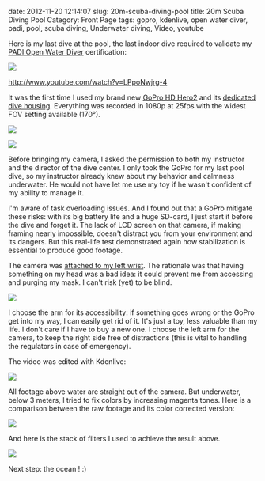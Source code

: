 date: 2012-11-20 12:14:07
slug: 20m-scuba-diving-pool
title: 20m Scuba Diving Pool
Category: Front Page
tags: gopro, kdenlive, open water diver, padi, pool, scuba diving, Underwater diving, Video, youtube

Here is my last dive at the pool, the last indoor dive required to validate my [PADI Open Water Diver](http://www.amazon.com/gp/product/B003JX0AUK/ref=as_li_ss_tl?ie=UTF8&camp=1789&creative=390957&creativeASIN=B003JX0AUK&linkCode=as2&tag=kevideld-20) certification:

![](http://www.assoc-amazon.com/e/ir?t=kevideld-20&l=as2&o=1&a=B003JX0AUK)

http://www.youtube.com/watch?v=LPpoNwjrg-4

It was the first time I used my brand new [GoPro HD Hero2](http://www.amazon.com/gp/product/B005WY3TI4/ref=as_li_ss_tl?ie=UTF8&camp=1789&creative=390957&creativeASIN=B005WY3TI4&linkCode=as2&tag=kevideld-20) and its [dedicated dive housing](http://www.amazon.com/gp/product/B0090A5P0Q/ref=as_li_ss_tl?ie=UTF8&camp=1789&creative=390957&creativeASIN=B0090A5P0Q&linkCode=as2&tag=kevideld-20). Everything was recorded in 1080p at 25fps with the widest FOV setting available (170°).

![](http://www.assoc-amazon.com/e/ir?t=kevideld-20&l=as2&o=1&a=B005WY3TI4)

![](http://www.assoc-amazon.com/e/ir?t=kevideld-20&l=as2&o=1&a=B0090A5P0Q)

Before bringing my camera, I asked the permission to both my instructor and the director of the dive center. I only took the GoPro for my last pool dive, so my instructor already knew about my behavior and calmness underwater. He would not have let me use my toy if he wasn't confident of my ability to manage it.

I'm aware of task overloading issues. And I found out that a GoPro mitigate these risks: with its big battery life and a huge SD-card, I just start it before the dive and forget it. The lack of LCD screen on that camera, if making framing nearly impossible, doesn't distract you from your environment and its dangers. But this real-life test demonstrated again how stabilization is essential to produce good footage.

The camera was [attached to my left wrist](http://www.amazon.com/gp/product/B0047I1S02/ref=as_li_ss_tl?ie=UTF8&camp=1789&creative=390957&creativeASIN=B0047I1S02&linkCode=as2&tag=kevideld-20). The rationale was that having something on my head was a bad idea: it could prevent me from accessing and purging my mask. I can't risk (yet) to be blind.

![](http://www.assoc-amazon.com/e/ir?t=kevideld-20&l=as2&o=1&a=B0047I1S02)

I choose the arm for its accessibility: if something goes wrong or the GoPro get into my way, I can easily get rid of it. It's just a toy, less valuable than my life. I don't care if I have to buy a new one. I choose the left arm for the camera, to keep the right side free of distractions (this is vital to handling the regulators in case of emergency).

The video was edited with Kdenlive:

![](/static/uploads/2012/11/kdenlive.jpg)

All footage above water are straight out of the camera. But underwater, below 3 meters, I tried to fix colors by increasing magenta tones. Here is a comparison between the raw footage and its color corrected version:

![](/static/uploads/2012/11/underwater-color-correction-before-after.jpg)

And here is the stack of filters I used to achieve the result above.

![](/static/uploads/2012/11/underwater-color-correction-filters.jpg)

Next step: the ocean ! :)
